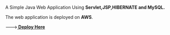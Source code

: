 A Simple Java Web Application Using **Servlet,JSP,HIBERNATE and MySQL.**

The web application is deployed on **AWS**.

---><b><a href = "http://3.108.198.35:8080/Notetaker_AWS/"> Deploy Here<a><b>
